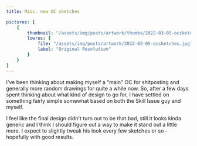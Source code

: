 ```yaml
---
title: Misc. new OC sketches

pictures: [
	{
		thumbnail: "/assets/img/posts/artwork/thumbs/2022-03-05-ocsketches.jpg",
		lowres: {
			file: "/assets/img/posts/artwork/2022-03-05-ocsketches.jpg",
			label: "Original Resolution"
		}
	}
]
---
```

I've been thinking about making myself a "main" OC for shitposting and generally more random drawings for quite a while now. So, after a few days spent thinking about what kind of design to go for, I have settled on something fairly simple somewhat based on both the Skill Issue guy and myself.

I feel like the final design didn't turn out to be that bad, still it looks kinda generic and I think I should figure out a way to make it stand out a little more. I expect to slightly tweak his look every few sketches or so - hopefully with good results.
